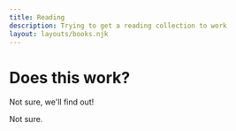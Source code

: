 ```yaml
---
title: Reading
description: Trying to get a reading collection to work
layout: layouts/books.njk
---
```


# Does this work?

Not sure, we'll find out!

Not sure.
